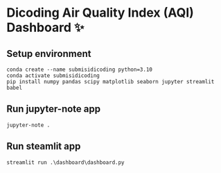 # Dicoding Air Quality Index (AQI) Dashboard ✨

## Setup environment
```
conda create --name submisidicoding python=3.10
conda activate submisidicoding
pip install numpy pandas scipy matplotlib seaborn jupyter streamlit babel
```

## Run jupyter-note app
```
jupyter-note .
```

## Run steamlit app
```
streamlit run .\dashboard\dashboard.py
```